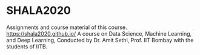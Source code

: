 # SHALA2020

Assignments and course material of this course. https://shala2020.github.io/ 
A course on Data Science, Machine Learning, and Deep Learning, Conducted by Dr. Amit Sethi, Prof. IIT Bombay with the students of IITB. 
